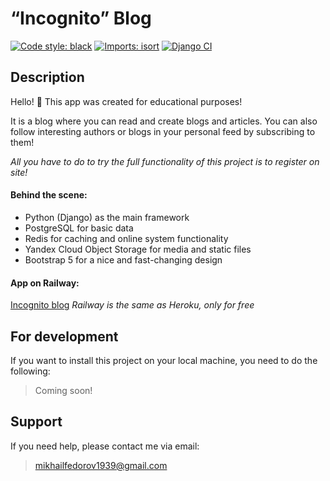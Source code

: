 # “Incognito” Blog
[![Code style: black](https://img.shields.io/badge/code%20style-black-000000.svg)](https://github.com/psf/black)
[![Imports: isort](https://img.shields.io/badge/%20imports-isort-%231674b1?style=flat&labelColor=ef8336)](https://pycqa.github.io/isort/)
[![Django CI](https://github.com/MichaelFed68/django-blog/actions/workflows/github_actions.yaml/badge.svg?branch=main)](https://github.com/MichaelFed68/django-blog/actions)

## Description
Hello! 👋 This app was created for educational purposes!

It is a blog where you can read and create blogs and articles.
You can also follow interesting authors or blogs in your personal feed by subscribing to them!

*All you have to do to try the full functionality of this project is to register on site!*

#### Behind the scene:
- Python (Django) as the main framework
- PostgreSQL for basic data
- Redis for caching and online system functionality
- Yandex Cloud Object Storage for media and static files
- Bootstrap 5 for a nice and fast-changing design

#### App on Railway:
[Incognito blog](https://incognito-blog.up.railway.app)
*Railway is the same as Heroku, only for free*

## For development
If you want to install this project on your local machine, you need to do the following:
> Coming soon!

## Support
If you need help, please contact me via email:
> mikhailfedorov1939@gmail.com
